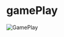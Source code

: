 # gamePlay
![GamePlay](https://github.com/Juliano-OLiveira/gamePlay/blob/master/src/assets/GamePlay.gif)

